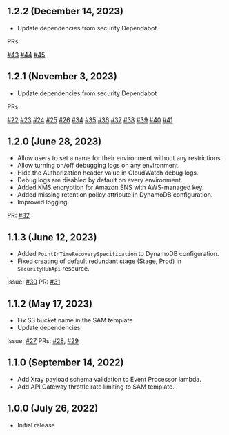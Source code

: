 ## 1.2.2 (December 14, 2023)

* Update dependencies from security Dependabot

PRs:

[#43](https://github.com/jfrog/xray-aws-security-hub/pull/43)
[#44](https://github.com/jfrog/xray-aws-security-hub/pull/44)
[#45](https://github.com/jfrog/xray-aws-security-hub/pull/45)

## 1.2.1 (November 3, 2023)

* Update dependencies from security Dependabot

PRs:

[#22](https://github.com/jfrog/xray-aws-security-hub/pull/22)
[#23](https://github.com/jfrog/xray-aws-security-hub/pull/23)
[#24](https://github.com/jfrog/xray-aws-security-hub/pull/24)
[#25](https://github.com/jfrog/xray-aws-security-hub/pull/25)
[#26](https://github.com/jfrog/xray-aws-security-hub/pull/26)
[#34](https://github.com/jfrog/xray-aws-security-hub/pull/34)
[#35](https://github.com/jfrog/xray-aws-security-hub/pull/35)
[#36](https://github.com/jfrog/xray-aws-security-hub/pull/36)
[#37](https://github.com/jfrog/xray-aws-security-hub/pull/37)
[#38](https://github.com/jfrog/xray-aws-security-hub/pull/38)
[#39](https://github.com/jfrog/xray-aws-security-hub/pull/39)
[#40](https://github.com/jfrog/xray-aws-security-hub/pull/40)
[#41](https://github.com/jfrog/xray-aws-security-hub/pull/41)

## 1.2.0 (June 28, 2023)

* Allow users to set a name for their environment without any restrictions.
* Allow turning on/off debugging logs on any environment.
* Hide the Authorization header value in CloudWatch debug logs.
* Debug logs are disabled by default on every environment.
* Added KMS encryption for Amazon SNS with AWS-managed key.
* Added missing retention policy attribute in DynamoDB configuration.
* Improved logging.

PR: [#32](https://github.com/jfrog/xray-aws-security-hub/pull/32)

## 1.1.3 (June 12, 2023)

* Added `PointInTimeRecoverySpecification` to DynamoDB configuration.
* Fixed creating of default redundant stage (Stage, Prod) in `SecurityHubApi` resource.

Issue: [#30](https://github.com/jfrog/xray-aws-security-hub/issues/30)
PR: [#31](https://github.com/jfrog/xray-aws-security-hub/pull/31)

## 1.1.2 (May 17, 2023)

* Fix S3 bucket name in the SAM template
* Update dependencies

Issue: [#27](https://github.com/jfrog/xray-aws-security-hub/issues/27)
PRs: [#28](https://github.com/jfrog/xray-aws-security-hub/pull/28),
[#29](https://github.com/jfrog/xray-aws-security-hub/pull/29)

## 1.1.0 (September 14, 2022)

* Add Xray payload schema validation to Event Processor lambda.
* Add API Gateway throttle rate limiting to SAM template. 

## 1.0.0 (July 26, 2022)

* Initial release

